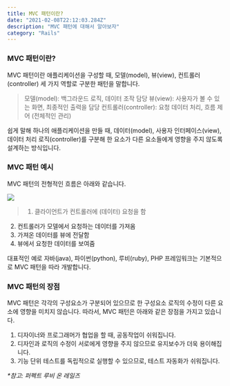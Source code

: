 ```yaml
---
title: MVC 패턴이란?
date: "2021-02-08T22:12:03.284Z"
description: "MVC 패턴에 대해서 알아보자"
category: "Rails"
---
```


### MVC 패턴이란?

MVC 패턴이란 애플리케이션을 구성할 때, 모델(model), 뷰(view), 컨트롤러(controller) 세 가지 역할로 구분한 패턴을 말합니다. 

> 모델(model): 백그라운드 로직, 데이터 조작 담당
뷰(view): 사용자가 볼 수 있는 화면, 최종적인 출력을 담당
컨트롤러(controller): 요청 데이터 처리, 흐름 제어 (전체적인 관리)

쉽게 말해 하나의 애플리케이션을 만들 때, 데이터(model), 사용자 인터페이스(view), 데이터 처리 로직(controller)를 구분해 한 요소가 다른 요소들에게 영향을 주지 않도록 설계하는 방식입니다. 



### MVC 패턴 예시

MVC 패턴의 전형적인 흐름은 아래와 같습니다. 

![](https://images.velog.io/images/khy226/post/6fcf446f-fed0-4d4c-b50d-4e8389396ab3/mvc.001.jpeg)

> 1. 클라이언트가 컨트롤러에 (데이터) 요청을 함
2. 컨트롤러가 모델에서 요청하는 데이터를 가져옴
3. 가져온 데이터를 뷰에 전달함
4. 뷰에서 요청한 데이터를 보여줌

대표적인 예로 자바(java), 파이썬(python), 루비(ruby), PHP 프레임워크는 기본적으로 MVC 패턴을 따라 개발합니다. 

### MVC 패턴의 장점

MVC 패턴은 각각의 구성요소가 구분되어 있으므로 한 구성요소 로직의 수정이 다른 요소에 영향을 미치지 않습니다. 따라서, MVC 패턴은 아래와 같은 장점을 가지고 있습니다.

1. 디자이너와 프로그래머가 협업을 할 때, 공동작업이 쉬워집니다. 
2. 디자인과 로직의 수정이 서로에게 영향을 주지 않으므로 유지보수가 더욱 용이해집니다.
3. 기능 단위 테스트를 독립적으로 실행할 수 있으므로, 테스트 자동화가 쉬워집니다.



_*참고: 퍼펙트 루비 온 레일즈_